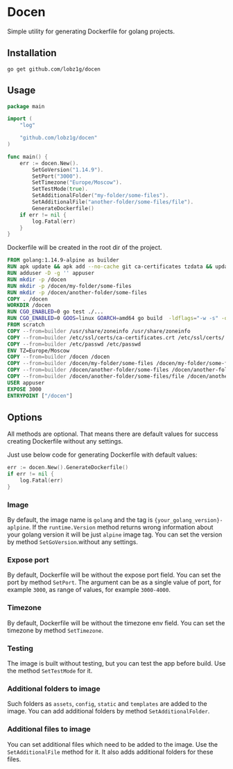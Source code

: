 # Docen

Simple utility for generating Dockerfile for golang projects.

## Installation

```shell
go get github.com/lobz1g/docen
```

## Usage

```go
package main

import (
	"log"

	"github.com/lobz1g/docen"
)

func main() {
	err := docen.New().
		SetGoVersion("1.14.9").
		SetPort("3000").
		SetTimezone("Europe/Moscow").
		SetTestMode(true).
		SetAdditionalFolder("my-folder/some-files").
		SetAdditionalFile("another-folder/some-files/file").
		GenerateDockerfile()
	if err != nil {
		log.Fatal(err)
	}
}
```

Dockerfile will be created in the root dir of the project.

```dockerfile
FROM golang:1.14.9-alpine as builder
RUN apk update && apk add --no-cache git ca-certificates tzdata && update-ca-certificates
RUN adduser -D -g '' appuser
RUN mkdir -p /docen
RUN mkdir -p /docen/my-folder/some-files
RUN mkdir -p /docen/another-folder/some-files
COPY . /docen
WORKDIR /docen
RUN CGO_ENABLED=0 go test ./...
RUN CGO_ENABLED=0 GOOS=linux GOARCH=amd64 go build  -ldflags="-w -s" -o /docen
FROM scratch
COPY --from=builder /usr/share/zoneinfo /usr/share/zoneinfo
COPY --from=builder /etc/ssl/certs/ca-certificates.crt /etc/ssl/certs/
COPY --from=builder /etc/passwd /etc/passwd
ENV TZ=Europe/Moscow
COPY --from=builder /docen /docen
COPY --from=builder /docen/my-folder/some-files /docen/my-folder/some-files
COPY --from=builder /docen/another-folder/some-files /docen/another-folder/some-files
COPY --from=builder /docen/another-folder/some-files/file /docen/another-folder/some-files/file
USER appuser
EXPOSE 3000
ENTRYPOINT ["/docen"]
```

## Options

All methods are optional. That means there are default values for success creating Dockerfile without any settings.

Just use below code for generating Dockerfile with default values:

```go
err := docen.New().GenerateDockerfile()
if err != nil {
    log.Fatal(err)
}
```

### Image

By default, the image name is `golang` and the tag is `{your_golang_version}-aplpine`. If the `runtime.Version` method
returns wrong information about your golang version it will be just `alpine` image tag. You can set the version by
method `SetGoVersion`.without any settings.

### Expose port

By default, Dockerfile will be without the expose port field. You can set the port by method `SetPort`. The argument can
be as a single value of port, for example `3000`, as range of values, for example `3000-4000`.

### Timezone

By default, Dockerfile will be without the timezone env field. You can set the timezone by method `SetTimezone`.

### Testing

The image is built without testing, but you can test the app before build. Use the method `SetTestMode` for it.

### Additional folders to image

Such folders as `assets`, `config`, `static` and `templates` are added to the image. You can add additional folders by
method `SetAdditionalFolder`.

### Additional files to image

You can set additional files which need to be added to the image. Use the `SetAdditionalFile` method for it. It also
adds additional folders for these files.
